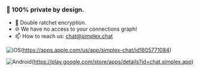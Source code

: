 ### 🔐 100% private by design.
- 🔑 Double ratchet encryption.
- 🌐 We have no access to your connections graph!
- 📫 How to reach us: chat@simplex.chat

![iOS](https://github.com/simplex-chat/.github/blob/master/profile/images/apple_store.svg)(https://apps.apple.com/us/app/simplex-chat/id1605771084)

![Android](https://github.com/simplex-chat/.github/blob/master/profile/images/google_play.svg)(https://play.google.com/store/apps/details?id=chat.simplex.app)